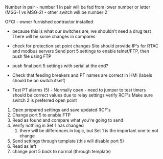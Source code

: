 Number in pair - number 1 in pair will be fed from lower number or letter (MSG-1 vs MSG-2) - other switch will be number 2

OFCI - owner furnished contractor installed
- because this is what our switches are, we shouldn't need a drug test
There will be some changes in compares
- check for protection set point changes
Site should provide IP's for RTAC and modbus servers
Send port 5 settings to enable telnet/FTP, then push file using FTP
- push final port 5 settings with serial at the end?

- Check that feeding breakers and PT names are correct in HMI (labels should be on switch itself)
- Test PT alarms (5) - Normally open - need to jumper to test
timers should be correct values due to relay settings
verify RCF's
Make sure switch 2 is preferred open point

1. Open prepared settings and save updated RCF's
2. Change port 5 to enable FTP
3. Read as found and compare what you're going to send
4. Verify nothing in Set 1 has changed
	1. there will be differences in logic, but Set 1 is the important one to not change
5. Send settings through template (this will disable port 5)
6. Read as left
7. change port 5 back to normal (through template)